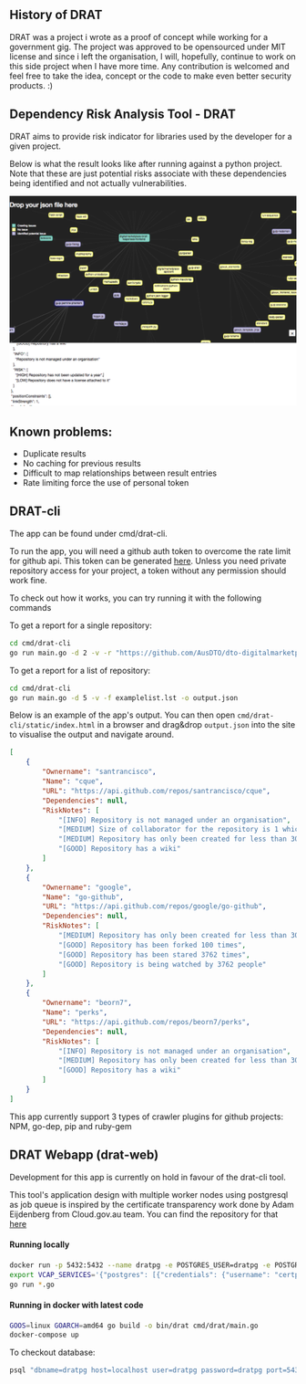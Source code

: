## History of DRAT

DRAT was a project i wrote as a proof of concept while working for a government gig. The project was approved to be opensourced under MIT license and since i left the organisation, I will, hopefully, continue to work on this side project when I have more time. Any contribution is welcomed and feel free to take the idea, concept or the code to make even better security products. :) 


## Dependency Risk Analysis Tool - DRAT

DRAT aims to provide risk indicator for libraries used by the developer for a given project.

Below is what the result looks like after running against a python project. Note that these are just potential risks associate with these dependencies being identified and not actually vulnerabilities.

![drat-cli gui image](https://github.com/santrancisco/DRAT/raw/master/images/drat_cli_gui.png)



## Known problems:

 - Duplicate results
 - No caching for previous results 
 - Difficult to map relationships between result entries
 - Rate limiting force the use of personal token


## DRAT-cli
The app can be found under cmd/drat-cli. 

To run the app, you will need a github auth token to overcome the rate limit for github api. This token can be generated [here](https://github.com/settings/tokens). Unless you need private repository access for your project, a token without any permission should work fine.

To check out how it works, you can try running it with the following commands

To get a report for a single repository:
```bash
cd cmd/drat-cli
go run main.go -d 2 -v -r "https://github.com/AusDTO/dto-digitalmarketplace-supplier-frontend"
```

To get a report for a list of repository:
```bash
cd cmd/drat-cli
go run main.go -d 5 -v -f examplelist.lst -o output.json
```

Below is an example of the app's output. You can then open `cmd/drat-cli/static/index.html` in a browser and drag&drop `output.json` into the site to visualise the output and navigate around.

```json
[
    {
        "Ownername": "santrancisco",
        "Name": "cque",
        "URL": "https://api.github.com/repos/santrancisco/cque",
        "Dependencies": null,
        "RiskNotes": [
            "[INFO] Repository is not managed under an organisation",
            "[MEDIUM] Size of collaborator for the repository is 1 which is less than 3",
            "[MEDIUM] Repository has only been created for less than 30 days",
            "[GOOD] Repository has a wiki"
        ]
    },
    {
        "Ownername": "google",
        "Name": "go-github",
        "URL": "https://api.github.com/repos/google/go-github",
        "Dependencies": null,
        "RiskNotes": [
            "[MEDIUM] Repository has only been created for less than 30 days",
            "[GOOD] Repository has been forked 100 times",
            "[GOOD] Repository has been stared 3762 times",
            "[GOOD] Repository is being watched by 3762 people"
        ]
    },
    {
        "Ownername": "beorn7",
        "Name": "perks",
        "URL": "https://api.github.com/repos/beorn7/perks",
        "Dependencies": null,
        "RiskNotes": [
            "[INFO] Repository is not managed under an organisation",
            "[MEDIUM] Repository has only been created for less than 30 days",
            "[GOOD] Repository has a wiki"
        ]
    }
]
```

This app currently support 3 types of crawler plugins for github projects: NPM, go-dep, pip  and ruby-gem


## DRAT Webapp (drat-web)
Development for this app is currently on hold in favour of the drat-cli tool.

This tool's application design with multiple worker nodes using postgresql as job queue is inspired by the certificate transparency work done by Adam Eijdenberg from Cloud.gov.au team. You can find the repository for that [here](https://github.com/govau/certwatch/tree/master/jobs)

#### Running locally

```bash
docker run -p 5432:5432 --name dratpg -e POSTGRES_USER=dratpg -e POSTGRES_PASSWORD=dratpg -d postgres
export VCAP_SERVICES='{"postgres": [{"credentials": {"username": "certpg", "host": "localhost", "password": "certpg", "name": "certpg", "port": 5434}, "tags": ["postgres"]}]}'
go run *.go
```

#### Running in docker with latest code

```bash
GOOS=linux GOARCH=amd64 go build -o bin/drat cmd/drat/main.go
docker-compose up
```

To checkout database:

```bash
psql "dbname=dratpg host=localhost user=dratpg password=dratpg port=5432"
```
